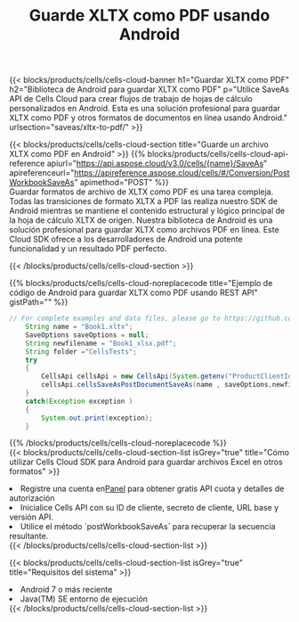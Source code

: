 ﻿---
title:  Guarde XLTX como PDF usando Android
description:  Utilizando Aspose.Cells Cloud SDK para Android para guardar el archivo en formato XLTX como archivo en formato PDF.
kwords: Excel, Save XLTX as PDF, REST, Android
howto: How to save XLTX as PDF using Aspose.Cells Cloud Android library.
---
{{< blocks/products/cells/cells-cloud-banner h1="Guardar XLTX como PDF" h2="Biblioteca de Android para guardar XLTX como PDF" p="Utilice SaveAs API de Cells Cloud para crear flujos de trabajo de hojas de cálculo personalizados en Android. Esta es una solución profesional para guardar XLTX como PDF y otros formatos de documentos en línea usando Android." urlsection="saveas/xltx-to-pdf/" >}}

{{< blocks/products/cells/cells-cloud-section title="Guarde un archivo XLTX como PDF en Android" >}}
{{% blocks/products/cells/cells-cloud-api-reference apiurl="https://api.aspose.cloud/v3.0/cells/{name}/SaveAs" apireferenceurl="https://apireference.aspose.cloud/cells/#/Conversion/PostWorkbookSaveAs" apimethod="POST" %}}
<br/>
Guardar formatos de archivo de XLTX como PDF es una tarea compleja. Todas las transiciones de formato XLTX a PDF las realiza nuestro SDK de Android mientras se mantiene el contenido estructural y lógico principal de la hoja de cálculo XLTX de origen. Nuestra biblioteca de Android es una solución profesional para guardar XLTX como archivos PDF en línea. Este Cloud SDK ofrece a los desarrolladores de Android una potente funcionalidad y un resultado PDF perfecto.

{{< /blocks/products/cells/cells-cloud-section >}}

{{% blocks/products/cells/cells-cloud-noreplacecode title="Ejemplo de código de Android para guardar XLTX como PDF usando REST API" gistPath="" %}}
  
```java
// For complete examples and data files, please go to https://github.com/aspose-cells-cloud/aspose-cells-cloud-android/
    String name = "Book1.xltx";
    SaveOptions saveOptions = null;
    String newfilename = "Book1_xlsx.pdf";
    String folder ="CellsTests";
    try
    {
        CellsApi cellsApi = new CellsApi(System.getenv("ProductClientId"), System.getenv("ProductClientSecret"));
        cellsApi.cellsSaveAsPostDocumentSaveAs(name , saveOptions,newfilename,false,false,folder,null,null,null,true);                       
    }
    catch(Exception exception )
    {
        System.out.print(exception);
    }
```
  
{{% /blocks/products/cells/cells-cloud-noreplacecode %}}
<br/>
{{< blocks/products/cells/cells-cloud-section-list isGrey="true" title="Cómo utilizar Cells Cloud SDK para Android para guardar archivos Excel en otros formatos" >}}
<li> Registre una cuenta en<a href="https://dashboard.aspose.cloud/">Panel</a> para obtener gratis API cuota y detalles de autorización</li>
<li>Inicialice Cells API con su ID de cliente, secreto de cliente, URL base y versión API.</li>
<li>Utilice el método `postWorkbookSaveAs` para recuperar la secuencia resultante.</li>
{{< /blocks/products/cells/cells-cloud-section-list >}}

{{< blocks/products/cells/cells-cloud-section-list isGrey="true" title="Requisitos del sistema" >}}
<li>Android 7 o más reciente</li>
<li>Java(TM) SE entorno de ejecución</li>
{{< /blocks/products/cells/cells-cloud-section-list >}}

